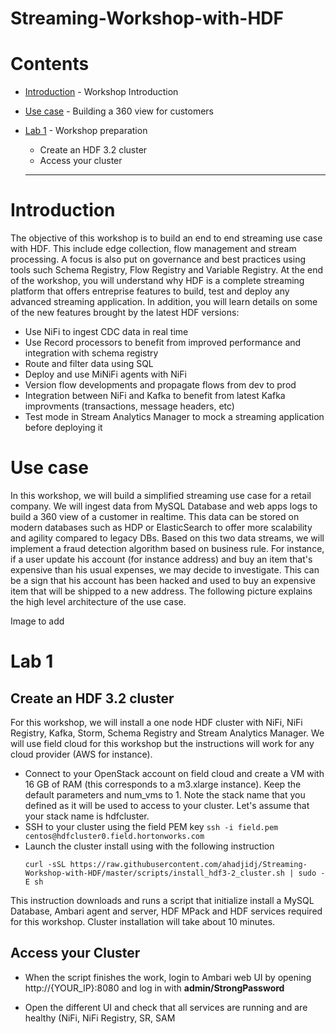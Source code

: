 # Streaming-Workshop-with-HDF

# Contents
- [Introduction](#Introduction) - Workshop Introduction
- [Use case](#Use-case) - Building a 360 view for customers
- [Lab 1](#lab-1) - Workshop preparation
  - Create an HDF 3.2 cluster
  - Access your cluster

  
  ---------------
# Introduction

The objective of this workshop is to build an end to end streaming use case with HDF. This include edge collection, flow management and stream processing. A focus is also put on governance and best practices using tools such Schema Registry, Flow Registry and Variable Registry. At the end of the workshop, you will understand why HDF is a complete streaming platform that offers entreprise features to build, test and deploy any advanced streaming application. In addition, you will learn details on some of the new features brought by the latest HDF versions:
- Use NiFi to ingest CDC data in real time
- Use Record processors to benefit from improved performance and integration with schema registry
- Route and filter data using SQL
- Deploy and use MiNiFi agents with NiFi
- Version flow developments and propagate flows from dev to prod
- Integration between NiFi and Kafka to benefit from latest Kafka improvments (transactions, message headers, etc)
- Test mode in Stream Analytics Manager to mock a streaming application before deploying it

# Use case

In this workshop, we will build a simplified streaming use case for a retail company. We will ingest data from MySQL Database and web apps logs to build a 360 view of a customer in realtime. This data can be stored on modern databases such as HDP or ElasticSearch to offer more scalability and agility compared to legacy DBs. Based on this two data streams, we will implement a fraud detection algorithm based on business rule. For instance, if a user update his account (for instance address) and buy an item that's expensive than his usual expenses, we may decide to investigate. This can be a sign that his account has been hacked and used to buy an expensive item that will be shipped to a new address. The following picture explains the high level architecture of the use case.

Image to add

# Lab 1

## Create an HDF 3.2 cluster

For this workshop, we will install a one node HDF cluster with NiFi, NiFi Registry, Kafka, Storm, Schema Registry and Stream Analytics Manager. We will use field cloud for this workshop but the instructions will work for any cloud provider (AWS for instance).

- Connect to your OpenStack account on field cloud and create a VM with 16 GB of RAM (this corresponds to a m3.xlarge instance). Keep the default parameters and num_vms to 1. Note the stack name that you defined as it will be used to access to your cluster. Let's assume that your stack name is hdfcluster.
- SSH to your cluster using the field PEM key ``` ssh -i field.pem centos@hdfcluster0.field.hortonworks.com ```
- Launch the cluster install using with the following instruction
  ```
  curl -sSL https://raw.githubusercontent.com/ahadjidj/Streaming-Workshop-with-HDF/master/scripts/install_hdf3-2_cluster.sh | sudo -E sh
  ```
This instruction downloads and runs a script that initialize install a MySQL Database, Ambari agent and server, HDF MPack and HDF services required for this workshop. Cluster installation will take about 10 minutes. 

## Access your Cluster

- When the script finishes the work, login to Ambari web UI by opening http://{YOUR_IP}:8080 and log in with **admin/StrongPassword**

- Open the different UI and check that all services are running and are healthy (NiFi, NiFi Registry, SR, SAM
